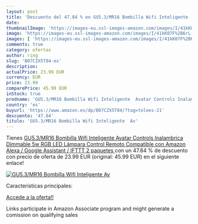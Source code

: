```yaml
---
layout: post
title: 'Descuento del 47.84 % en GU5.3/MR16 Bombilla Wifi Inteligente  Av'
date: 
thumbnailImage: 'https://images-eu.ssl-images-amazon.com/images/I/41kK07F%2B6rL._SL200_.jpg'
image: 'https://images-eu.ssl-images-amazon.com/images/I/41kK07F%2B6rL._SL200_.jpg'
images: [ 'https://images-eu.ssl-images-amazon.com/images/I/41kK07F%2B6rL._SL200_.jpg' ]
comments: true
category: ofertas
author: ring
slug: 'B07CZX5T84-es'
description:
actualPrice: 23.99 EUR
currency: EUR
price: 23.99
comparePrice: 45.99 EUR
inStock: true
prodname: 'GU5.3/MR16 Bombilla Wifi Inteligente  Avatar Controls Inalambrica Dimmable 5w RGB LED Lámpara Control Remoto Compatible con Amazon Alexa / Google Assistant / IFTTT  2 paquetes '
country: 'es'
buyurl: 'https://www.amazon.es/dp/B07CZX5T84/?tag=tolees-21'
descuento: '47.84'
titulo: 'GU5.3/MR16 Bombilla Wifi Inteligente  Av'
---
```


Tienes [GU5.3/MR16 Bombilla Wifi Inteligente  Avatar Controls Inalambrica Dimmable 5w RGB LED Lámpara Control Remoto Compatible con Amazon Alexa / Google Assistant / IFTTT  2 paquetes ](https://www.amazon.es/dp/B07CZX5T84/?tag=tolees-21) con un 47.84 % de descuento con precio de oferta de 23.99 EUR (original: 45.99 EUR) en el siguiente enlace!

[![GU5.3/MR16 Bombilla Wifi Inteligente  Av](https://images-eu.ssl-images-amazon.com/images/I/41kK07F%2B6rL._SL200_.jpg)](https://www.amazon.es/dp/B07CZX5T84/?tag=tolees-21)

Características principales:


[Accede a la oferta!!](https://www.amazon.es/dp/B07CZX5T84/?tag=tolees-21)

Links participate in Amazon Associate program and might generate a comission on qualifying sales


